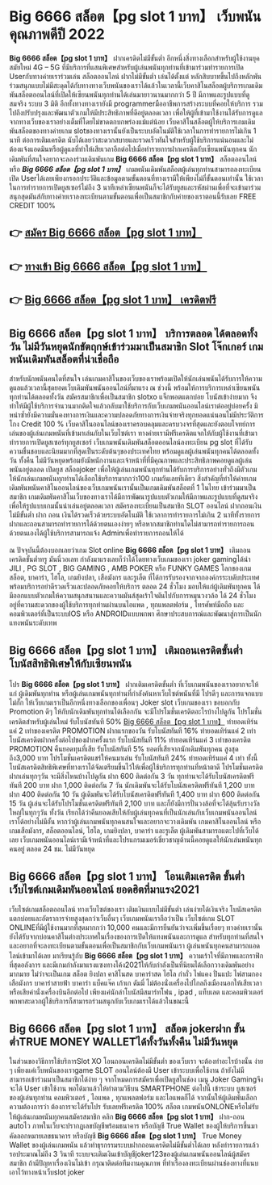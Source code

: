 # Big 6666 สล็อต【pg slot 1 บาท】  เว็บพนันคุณภาพดีปี 2022

**Big 6666 สล็อต【pg slot 1 บาท】** ฝากเครดิตไม่มีขั้นต่ำ  อีกหนึ่งสิ่งทางเลือกสำหรับผู้ใช้งานยุคสมัยใหม่ 4G – 5G ที่มีบริการที่แสนพิเศษสำหรับผู้เล่นพนันทุกท่านที่เข้ามาร่วมทำรายการเปิด Userกับทางค่ายเราร่วมเล่น สล็อตออนไลน์ ฝากไม่มีขั้นต่ำ เล่นได้ตั้งแต่ หลักสิบบาทขึ้นไปถึงหลักพัน ร่วมสนุกแบบไม่มีสะดุดได้กับทางทางเว็บพนันของเราได้แล้วในเวลานี้เว็บคาสิโนสล็อตผู้บริการเกมเดิมพันสล็อตออนไลน์ที่เปิดให้เซียนพนันทุกท่านได้เล่นมายาวนานมากกว่า 5 ปี มีภาพและรูปแบบที่ดูสมจริง ระบบ 3 มิติ
อีกทั้งทางทางเรายังมี programmerมืออาชีพการสร้างระบบที่คอยให้บริการ  รวมไปถึงปรับปรุงและพัฒนาตัวเกมให้มีประสิทธิภาพที่ดีอยู่ตลอดเวลา เพื่อให้ผู้ที่เข้ามาใช้งานได้รับการดูแลจากทางเว็บของเราอย่างเต็มที่โดยไม่ขาดตกบกพร่องแม้แต่น้อย เว็บคาสิโนสล็อตผู้ให้บริการเกมเดิมพันสล็อตของทางค่ายเกม slotของทางเรานั้นยังเป็นระบบอัตโนมัติใช้เวลาในการทำรายการไม่เกิน 1 นาที ต่อการเติมเครดิต นับได้เลยว่าสะดวกสบายและรวดเร็วทันใจสำหรับผู้ใช้บริการแน่นอนและไม่ต้องแจ้งแอดมินหรือผู้ดูแลที่ทำให้เสียเวลาอีกต่อไปเมื่อทำรายการฝากเครดิตกับเซียนพนันทุกคน
นักเดิมพันที่สนใจอยากจะลองร่วมเดิมพันเกม **Big 6666 สล็อต【pg slot 1 บาท】** สล็อตออนไลน์ หรือ ***Big 6666 สล็อต【pg slot 1 บาท】*** เกมพนันเดิมพันสล็อตผู้เล่นทุกท่านสามารถลงทะเบียนเปิด Userได้เลยเพียงกรอกประวัติและข้อมูลตามขั้นตอนที่ทางเรามีให้เพียงไม่กี่ขั้นตอนเท่านั้น ใช้เวลาในการทำรายการเปิดยูสเซอร์ไม่ถึง 3 นาทีเหล่าเซียนพนันก็จะได้รับยูสและรหัสผ่านเพื่อที่จะเข้ามาร่วมสนุกสุดมันส์กับทางค่ายเราลงทะเบียนตามขั้นตอนเพื่อเป็นสมาชิกกับค่ายของเราตอนนี้รับเลย FREE CREDIT 100%

## 👉 [สมัคร Big 6666 สล็อต【pg slot 1 บาท】](https://archa888.com/)
## 👉 [ทางเข้า Big 6666 สล็อต【pg slot 1 บาท】](https://archa888.com/)
## 👉 [Big 6666 สล็อต【pg slot 1 บาท】 เครดิตฟรี](https://archa888.com/)

## Big 6666 สล็อต【pg slot 1 บาท】 บริการตลอด ได้ตลอดทั้งวัน ไม่มีวันหยุดนักขัตฤกษ์เข้าร่วมมาเป็นสมาชิก Slot โจ๊กเกอร์ เกมพนันเดิมพันสล็อตที่น่าเชื่อถือ

สำหรับนักพนันคนใดที่สนใจ เล่นเกมคาสิโนของเว็บของเราพร้อมเปิดให้นักเล่นพนันได้รับการให้ความดูแลแล้วเวลานี้สุดยอดเว็บเดิมพันพนันออนไลน์ที่มาแรง ณ ช่วงนี้ พร้อมให้การบริการเหล่าเซียนพนันทุกท่านได้ตลอดทั้งวัน สมัครสมาชิกเพื่อเป็นสมาชิก slotxo แจ็กพอตแตกบ่อย โบนัสเข้าง่ายมาก จึงทำให้มีผู้ใช้บริการจำนวนมากติดใจแล้วกลับมาใช้บริการกับเว็บเกมพนันออนไลน์เราต่ออยู่บ่อยครั้ง มิหนำซ้ำยังมีความมั่นคงทางการเงินและความปลอดภัยทางการเงินจ่ายจริงทุกยอดแน่นอนไม่มีประวัติการโกง Credit 100 % เว็บคาสิโนออนไลน์ของเราครอบคลุมและครบวงจรที่สุดและยังตอบโจทย์การเล่นของผู้เล่นเกมพนันที่เข้ามาเล่นกับในเว็บไซต์เรา
ทางค่ายเรามีฟรีเครดิตแจกให้กับผู้ใช้งานที่เข้ามาทำรายการเปิดยูสเซอร์ทุกยูสเซอร์ เว็บเกมพนันเดิมพันสล็อตออนไลน์ลงทะเบียน pg slot ที่ได้รับความชื่นชอบและนิยมมากที่สุดเป็นระดับต้นๆของประเทศไทย พร้อมดูแลผู้เล่นพนันทุกคนได้ตลอดทั้งวัน ทั้งคืน ไม่มีวันหยุดพร้อมยังมีพนักงานและเจ้าหน้าที่ที่มีคุณภาพและประสิทธิภาพคอยดูแลผู้เล่นพนันอยู่ตลอด เปิดยูส สล็อตjoker เพื่อให้ผู้เล่นเกมพนันทุกท่านได้รับการบริการอย่างทั่วถึงมีตัวเกมให้นักเล่นเกมพนันทุกท่านได้เลือกใช้บริการมากกว่า100 เกมกันเลยทีเดียว
สิ่งสำคัญที่ทำให้ค่ายเกมเดิมพันพนันคาสิโนออนไลน์ของเว็บเกมพนันเรานั้นเป็นเกมเดิมพันสล็อตที่ 1 ในไทย เข้าร่วมมาเป็นสมาชิก  เกมเดิมพันคาสิโนเว็บของทางเราได้มีการพัฒนารูปแบบตัวเกมให้มีภาพและรูปแบบที่ดูสมจริงเพื่อให้รูปแบบเกมนั้นน่าเล่นอยู่ตลอดเวลา สมัครลงทะเบียนเป็นสมาชิก SLOT ออนไลน์ ฝากถอนเงินไม่มีขั้นต่ำ ฝาก ถอน เงินได้รวดเร็วด้วยระบบอัตโนมัติ ใช้เวลาการทำรายการไม่เกิน 2 นาทีทั้งรายการฝากและถอนสามารถทำรายการได้ด้วยตนเองง่ายๆ หรือหากสมาชิกท่านใดไม่สามารถทำรายการถอนด้วยตนเองได้ผู้ใช้บริการสามารถแจ้ง Adminเพื่อทำรายการถอนให้ได้

ณ ปัจจุบันนี้ต้องบอกเลยว่าเกม Slot online **Big 6666 สล็อต【pg slot 1 บาท】** เติมถอน เครดิตขั้นต่ำทรู มันนี่วอเลท กำลังมาแรงเลยก็ว่าได้โดยทางเว็บเกมของเรา joker gamingได้นำ  JILI , PG SLOT , BIG GAMING , AMB POKER หรือ FUNKY GAMES โลกของเกมสล็อต, บาคาร่า, ไฮโล, เกมยิงปลา, เสือมังกร และรูเล็ต ที่ได้การรับรองจากจากองค์กรระบดับประเทศ พร้อมบริการอย่าดีรวดเร็วและปลอดภัยคอยให้บริการ ตลอด 24 ชั่วโมง มอบให้แก่ผู้เดิมพันทุกคน ได้มีออกแบบตัวเกมให้ความสนุกสนานและความมันส์สุดเร้าใจมันไปกับการหมุนวงวล้อ ได้ 24 ชั่วโมง อยู่ที่ความสะดวกของผู้ใช้บริการทุกท่านผ่านบนไอแพด , ทุกแพลตฟอร์ม , โทรศัพท์มือถือ และคอมพิวเตอร์ที่เป็นระบบIOS หรือ ANDROIDแบบพกพา ศึกษาประสบการณ์และพัฒนาสู่การเป็นนักแทงพนันระดับเทพ

## Big 6666 สล็อต【pg slot 1 บาท】 เติมถอนเครดิตขั้นต่ำ โบนัสสิทธิพิเศษให้กับเซียนพนัน

โปร **Big 6666 สล็อต【pg slot 1 บาท】** ฝากเติมเครดิตขั้นต่ำ ที่เว็บเกมพนันของเราอยากจะให้แก่  ผู้เดิมพันทุกท่าน หรือผู้เล่นเกมพนันทุกท่านที่กำลังค้นหาเว็บไซต์พนันที่มี โปรดีๆ และการแจกแบบไม่กั๊ก ให้เว็บเกมเราเป็นอีกหนึ่งทางเลือกของเพื่อนๆ Joker slot เว็บเกมของเรา ขอบอกกับ Promotion ดีๆ ให้กับนักเดิมพันทุกท่านได้เลือกกัน จะมีโปรโมชั่นเครดิตอะไรบ้างไปดูกัน
โปรโมชั่นเครดิตสำหรับผู้เล่นใหม่ รับโบนัสทันที 50% [Big 6666 สล็อต【pg slot 1 บาท】](https://archa888.com/) ทำยอดเทิร์นแค่ 2 เท่าของเครดิต
 PROMOTION ฝากแรกของวัน รับโบนัสทันที 16% ทำยอดเทิร์นแค่ 2 เท่า
โบนัสเครดิตฝากครั้งต่อไปของฝากครั้งแรก รับโบนัสทันที 11% ทำยอดเทิร์นแค่ 3 เท่าของเครดิต
 PROMOTION คืนยอดทุนที่เสีย รับโบนัสทันที 5% ยอดที่เสียจากนักเดิมพันทุกคน สูงสุดถึง3,000 บาท
โปรโมชั่นเครดิตแชร์ให้คนมาเล่น รับโบนัสทันที 24% ทำยอดเทิร์นแค่ 4 เท่า
ทั้งนี้โบนัสเครดิตสิทธิพิเศษที่ทางเราได้จัดเตรียมขึ้นไว้ให้เพื่อผู้ใช้บริการทุกท่านที่หน้าตาดี โปรโมชั่นเครดิตฝากเล่นทุกๆวัน จะมีสิ่งไหนบ้างไปดูกัน
ฝาก 600 ติดต่อกัน 3 วัน ทุกท่านจะได้รับโบนัสเครดิตฟรีทันที 200 บาท
ฝาก 1,000 ติดต่อกัน 7 วัน นักเดิมพันจะได้รับโบนัสเครดิตฟรีทันที 1,200 บาท
ฝาก 400 ติดต่อกัน 10 วัน ผู้เดิมพันจะได้รับโบนัสเครดิตฟรีทันที 1,400 บาท
ฝาก 600 ติดต่อกัน 15 วัน ผู้เล่นจะได้รับโปรโมชั่นเครดิตฟรีทันที 2,100 บาท
และก็ยังมีการปั่นวงล้อที่จะได้ลุ้นรับรางวัลใหญ่ในทุกๆวัน ทั้งวัน เรียกได้ว่าคืนยอดเสียให้กับผู้เล่นทุกคนที่เป็นนักเล่นกับเว็บเกมพนันออนไลน์เราได้อย่างไม่มีอั้น หากว่าผู้เล่นเกมพนันทุกคนสนใจและอยากจะวางเดิมพัน เกมคาสิโนออนไลน์ หรือเกมเสือมังกร, สล็อตออนไลน์, ไฮโล, เกมยิงปลา, บาคาร่า และรูเล็ต ผู้เดิมพันสามารถแตะไปที่เว็บได้เลย เว็บเกมพนันออนไลน์เรามีเจ้าหน้าที่และโปรแกรมเมอร์เชี่ยวชาญด้านนี้คอยดูแลให้นักเล่นพนันทุกคนอยู่ ตลอด 24 ชม. ไม่มีวันหยุด

## Big 6666 สล็อต【pg slot 1 บาท】 โอนเติมเครดิต ขั้นต่ำ  เว็บไซต์เกมเดิมพันออนไลน์ ยอดฮิตที่มาแรง2021

เว็บไซต์เกมสล็อตออนไลน์ ทางเว็บไซต์ของเรา เติมเงินแบบไม่มีขั้นต่ำ เล่นง่ายได้เงินจริง โบนัสเครดิตแตกบ่อยและอัตราการจ่ายสูงสุดกว่าเว็บอื่นๆ เว็บเกมพนันเราถือว่าเป็น เว็บไซต์เกม SLOT ONLINEที่มีผู้ใช้งานมากที่สุดมากกว่า 10,000 คนและมีการยืนยันว่าจะเพิ่มขึ้นเรื่อยๆ ทางค่ายเรานั้นยังได้รับจากบ่อนคาสิโนต่างประเทศในเรื่องของการเปิดให้แทงพนันและการดูแล สำหรับทุกท่านที่สนใจและอยากที่จะลงทะเบียนตามขั้นตอนเพื่อเป็นสมาชิกกับเว็บเกมพนันเรา ผู้เล่นพนันทุกคนสามารถแอดไลน์เข้ามาได้เลย
	มาเรียนรู้กับ **Big 6666 สล็อต【pg slot 1 บาท】** ความเร้าใจที่มีภาพและกราฟิกที่สุดอลังการ และมีเกมกำลังมาแรงแซงทางโค้ง2021ให้กับกำลังเป็นที่นิยมได้เลือกวางเดิมพันอย่างมากมาย  ไม่ว่าจะเป็นเกม สล็อต ยิงปลา คาสิโนสด บาคาร่าสด ไฮโล กำถั่ว ไพ่แคง ปั่นแปะ ไพ่สามกอง เสือมังกร บาคาร่าสายฟ้า บาคาร่า แบ็คแจ๊ค เก้าเก ดัมมี่ ไม่ต้องนั่งเครื่องไปไกลถึงเมืองนอกให้เสียเวลา หรือเสียค่านั่งเครื่องบินอีกต่อไป เพียงแค่นักล่าโบนัสมีสมาร์ทโฟน , ipad , แท็บเลต และคอมพิวเตอร์พกพาสะดวกผู้ใช้บริการก็สามารถร่วมสนุกกับเว็บเกมเราได้แล้วในขณะนี้

## Big 6666 สล็อต【pg slot 1 บาท】 สล็อต jokerฝาก ขั้นต่ำTRUE MONEY WALLETได้ทั้งวันทั้งคืน ไม่มีวันหยุด

ในส่วนของวิธีการใช้บริการSlot XO โอนถอนเครดิตไม่มีขั้นต่ำ ของเว็บเรา จะต้องทำอะไรบ้างนั้น ง่าย ๆ เพียงแค่เว็บพนันของเราgame SLOT ออนไลน์ต้องมี User เข้าระบบเพื่อใช้งาน ถ้ายังไม่มีสามารถเข้าร่วมมาเป็นสมาชิกได้ง่าย ๆ จากโหมดการสมัครเพื่อเปิดยูสในช่อง เมนู Joker Gamingจึงจะได้ User เข้าใช้งาน พอได้มาแล้วให้ทำตามวิธีบน SMARTPHONE ต่อไปนี้
เข้าระบบ ยูสเซอร์  ของผู้เล่นทุกท่าน คอมพิวเตอร์ , ไอแพด , ทุกแพลตฟอร์ม และไอแพดก็ได้
จากนั้นให้ผู้เดิมพันเลือกความต้องการว่า ต้องการจะได้รับโปร รับเลยฟรีเครดิต 100% สล็อต เกมพนันONLONEหรือไม่รับ
ให้ผู้เล่นเกมพนันทุกคนสมัครสมาชิก คลิก **Big 6666 สล็อต【pg slot 1 บาท】** ฝาก-ถอน autoไว ภาพในเว็บจะปรากฏเลขบัญชีพร้อมธนาคาร หรือบัญชี True Wallet ของผู้ให้บริการขึ้นมา
คัดลอกหมายเลขธนาคาร หรือบัญชี **Big 6666 สล็อต【pg slot 1 บาท】** True Money Wallet ของผู้เล่นเกมพนัน แล้วทำธุรกรรมระบบฝากถอนเครดิตไม่มีขั้นต่ำได้เลย
หลังทำรายการแล้ว รอประมาณไม่ถึง 3 วินาที ระบบจะเติมเงินเข้าบัญชีjoker123ของผู้เล่นเกมพนันออนไลน์ผู้สมัครสมาชิก
ถ้ามีปัญหาเรื่องเงินไม่เข้า กรุณาติดต่อทีมงานคุณภาพ ที่ทำเรื่องลงทะเบียนผ่านช่องทางที่แนบเอาไว้ทางหน้าเว็บslot joker


